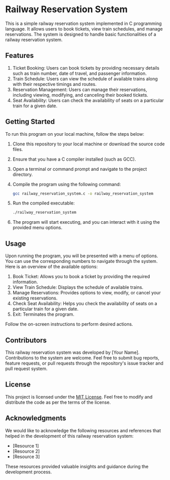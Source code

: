 # Railway Reservation System

This is a simple railway reservation system implemented in C programming language. It allows users to book tickets, view train schedules, and manage reservations. The system is designed to handle basic functionalities of a railway reservation system.

## Features

1. Ticket Booking: Users can book tickets by providing necessary details such as train number, date of travel, and passenger information.
2. Train Schedule: Users can view the schedule of available trains along with their respective timings and routes.
3. Reservation Management: Users can manage their reservations, including viewing, modifying, and canceling their booked tickets.
4. Seat Availability: Users can check the availability of seats on a particular train for a given date.

## Getting Started

To run this program on your local machine, follow the steps below:

1. Clone this repository to your local machine or download the source code files.
2. Ensure that you have a C compiler installed (such as GCC).
3. Open a terminal or command prompt and navigate to the project directory.
4. Compile the program using the following command:

   ```bash
   gcc railway_reservation_system.c -o railway_reservation_system
   ```

5. Run the compiled executable:

   ```bash
   ./railway_reservation_system
   ```

6. The program will start executing, and you can interact with it using the provided menu options.

## Usage

Upon running the program, you will be presented with a menu of options. You can use the corresponding numbers to navigate through the system. Here is an overview of the available options:

1. Book Ticket: Allows you to book a ticket by providing the required information.
2. View Train Schedule: Displays the schedule of available trains.
3. Manage Reservations: Provides options to view, modify, or cancel your existing reservations.
4. Check Seat Availability: Helps you check the availability of seats on a particular train for a given date.
5. Exit: Terminates the program.

Follow the on-screen instructions to perform desired actions.

## Contributors

This railway reservation system was developed by [Your Name]. Contributions to the system are welcome. Feel free to submit bug reports, feature requests, or pull requests through the repository's issue tracker and pull request system.

## License

This project is licensed under the [MIT License](LICENSE). Feel free to modify and distribute the code as per the terms of the license.

## Acknowledgments

We would like to acknowledge the following resources and references that helped in the development of this railway reservation system:

- [Resource 1]
- [Resource 2]
- [Resource 3]

These resources provided valuable insights and guidance during the development process.
